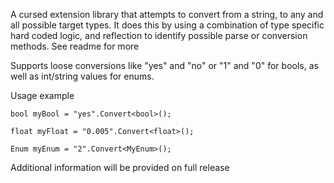 A cursed extension library that attempts to convert from a string, to any and all possible target types. It does this by using a combination of type specific hard coded logic, and reflection to identify possible parse or conversion methods. See readme for more

Supports loose conversions like "yes" and "no" or "1" and "0" for bools, as well as int/string values for enums.

Usage example

```
bool myBool = "yes".Convert<bool>();

float myFloat = "0.005".Convert<float>();

Enum myEnum = "2".Convert<MyEnum>();

```

Additional information will be provided on full release